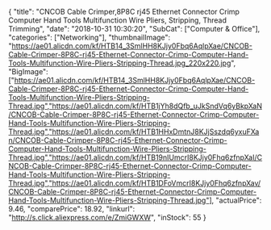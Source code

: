 {
	"title": "CNCOB Cable Crimper,8P8C rj45 Ethernet Connector Crimp Computer Hand Tools Multifunction Wire Pliers, Stripping, Thread Trimming",
	"date": "2018-10-31 10:30:20",
	"SubCat": ["Computer & Office"],
	"categories": ["Networking"],
	"thumbnailImage": "https://ae01.alicdn.com/kf/HTB14_3SmlHH8KJjy0Fbq6AqlpXae/CNCOB-Cable-Crimper-8P8C-rj45-Ethernet-Connector-Crimp-Computer-Hand-Tools-Multifunction-Wire-Pliers-Stripping-Thread.jpg_220x220.jpg",
	"BigImage": ["https://ae01.alicdn.com/kf/HTB14_3SmlHH8KJjy0Fbq6AqlpXae/CNCOB-Cable-Crimper-8P8C-rj45-Ethernet-Connector-Crimp-Computer-Hand-Tools-Multifunction-Wire-Pliers-Stripping-Thread.jpg","https://ae01.alicdn.com/kf/HTB1jYh8dQfb_uJkSndVq6yBkpXaN/CNCOB-Cable-Crimper-8P8C-rj45-Ethernet-Connector-Crimp-Computer-Hand-Tools-Multifunction-Wire-Pliers-Stripping-Thread.jpg","https://ae01.alicdn.com/kf/HTB1HHxDmtnJ8KJjSszdq6yxuFXan/CNCOB-Cable-Crimper-8P8C-rj45-Ethernet-Connector-Crimp-Computer-Hand-Tools-Multifunction-Wire-Pliers-Stripping-Thread.jpg","https://ae01.alicdn.com/kf/HTB19nIUmcrI8KJjy0Fhq6zfnpXaI/CNCOB-Cable-Crimper-8P8C-rj45-Ethernet-Connector-Crimp-Computer-Hand-Tools-Multifunction-Wire-Pliers-Stripping-Thread.jpg","https://ae01.alicdn.com/kf/HTB1DFoVmcrI8KJjy0Fhq6zfnpXav/CNCOB-Cable-Crimper-8P8C-rj45-Ethernet-Connector-Crimp-Computer-Hand-Tools-Multifunction-Wire-Pliers-Stripping-Thread.jpg"],
	"actualPrice": 9.46,
	"comparePrice": 18.92,
	"linkurl": "http://s.click.aliexpress.com/e/ZmiGWXW",
	"inStock": 55
}
